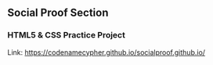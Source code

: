 ## Social Proof Section
### HTML5 & CSS Practice Project

Link: https://codenamecypher.github.io/socialproof.github.io/
